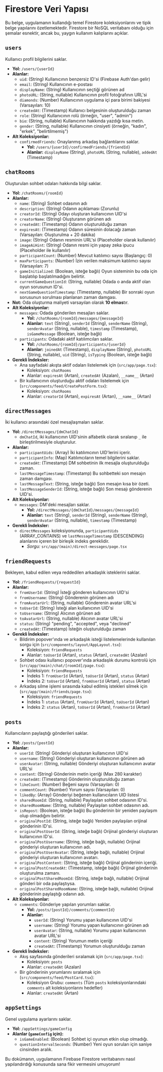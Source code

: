
# Firestore Veri Yapısı

Bu belge, uygulamanın kullandığı temel Firestore koleksiyonlarını ve tipik belge yapılarını özetlemektedir. Firestore bir NoSQL veritabanı olduğu için şemalar esnektir, ancak bu, yaygın kullanım kalıplarını açıklar.

## `users`
Kullanıcı profil bilgilerini saklar.
- **Yol:** `/users/{userId}`
- **Alanlar:**
  - `uid`: (String) Kullanıcının benzersiz ID'si (Firebase Auth'dan gelir)
  - `email`: (String) Kullanıcının e-postası
  - `displayName`: (String) Kullanıcının seçtiği görünen ad
  - `photoURL`: (String, nullable) Kullanıcının profil fotoğrafının URL'si
  - `diamonds`: (Number) Kullanıcının uygulama içi para birimi bakiyesi (Varsayılan: 10)
  - `createdAt`: (Timestamp) Kullanıcı belgesinin oluşturulduğu zaman
  - `role`: (String) Kullanıcının rolü (örneğin, "user", "admin")
  - `bio`: (String, nullable) Kullanıcının hakkında yazdığı kısa metin.
  - `gender`: (String, nullable) Kullanıcının cinsiyeti (örneğin, "kadın", "erkek", "belirtilmemiş")
- **Alt Koleksiyonlar:**
  - `confirmedFriends`: Onaylanmış arkadaş bağlantılarını saklar.
    - **Yol:** `/users/{userId}/confirmedFriends/{friendId}`
    - **Alanlar:** `displayName` (String), `photoURL` (String, nullable), `addedAt` (Timestamp)

## `chatRooms`
Oluşturulan sohbet odaları hakkında bilgi saklar.
- **Yol:** `/chatRooms/{roomId}`
- **Alanlar:**
  - `name`: (String) Sohbet odasının adı
  - `description`: (String) Odanın açıklaması (Zorunlu)
  - `creatorId`: (String) Odayı oluşturan kullanıcının UID'si
  - `creatorName`: (String) Oluşturanın görünen adı
  - `createdAt`: (Timestamp) Odanın oluşturulduğu zaman
  - `expiresAt`: (Timestamp) Odanın süresinin dolacağı zaman (Varsayılan: Oluşturulma + 20 dakika)
  - `image`: (String) Odanın resminin URL'si (Placeholder olarak kullanılır)
  - `imageAiHint`: (String) Odanın resmi için yapay zeka ipucu (Placeholder ile kullanılır)
  - `participantCount`: (Number) Mevcut katılımcı sayısı (Başlangıç: 0)
  - `maxParticipants`: (Number) İzin verilen maksimum katılımcı sayısı (Varsayılan: 7)
  - `gameInitialized`: (Boolean, isteğe bağlı) Oyun sisteminin bu oda için başlatılıp başlatılmadığını belirtir.
  - `currentGameQuestionId`: (String, nullable) Odada o anda aktif olan oyun sorusunun ID'si.
  - `nextGameQuestionTimestamp`: (Timestamp, nullable) Bir sonraki oyun sorusunun sorulması planlanan zaman damgası.
- **Not:** Oda oluşturma maliyeti varsayılan olarak **10 elmas**tır.
- **Alt Koleksiyonlar:**
  - `messages`: Odada gönderilen mesajları saklar.
    - **Yol:** `/chatRooms/{roomId}/messages/{messageId}`
    - **Alanlar:** `text` (String), `senderId` (String), `senderName` (String), `senderAvatar` (String, nullable), `timestamp` (Timestamp), `isGameMessage` (Boolean, isteğe bağlı)
  - `participants`: Odadaki aktif katılımcıları saklar.
    - **Yol:** `/chatRooms/{roomId}/participants/{userId}`
    - **Alanlar:** `joinedAt` (Timestamp), `displayName` (String), `photoURL` (String, nullable), `uid` (String), `isTyping` (Boolean, isteğe bağlı)
- **Gerekli İndeksler:**
  - Ana sayfadaki akışta aktif odaları listelemek için (`src/app/page.tsx`):
    - Koleksiyon: `chatRooms`
    - Alanlar: `expiresAt` (Artan), `createdAt` (Azalan), `__name__` (Artan)
  - Bir kullanıcının oluşturduğu aktif odaları listelemek için (`src/components/feed/CreatePostForm.tsx`):
    - Koleksiyon: `chatRooms`
    - Alanlar: `creatorId` (Artan), `expiresAt` (Artan), `__name__` (Artan)

## `directMessages`
İki kullanıcı arasındaki özel mesajlaşmaları saklar.
- **Yol:** `/directMessages/{dmChatId}`
  - `dmChatId`, iki kullanıcının UID'sinin alfabetik olarak sıralanıp `_` ile birleştirilmesiyle oluşturulur.
- **Alanlar:**
  - `participantUids`: (Array<String>) İki katılımcının UID'lerini içerir.
  - `participantInfo`: (Map) Katılımcıların temel bilgilerini saklar.
  - `createdAt`: (Timestamp) DM sohbetinin ilk mesajla oluşturulduğu zaman.
  - `lastMessageTimestamp`: (Timestamp) Bu sohbetteki son mesajın zaman damgası.
  - `lastMessageText`: (String, isteğe bağlı) Son mesajın kısa bir özeti.
  - `lastMessageSenderId`: (String, isteğe bağlı) Son mesajı gönderenin UID'si.
- **Alt Koleksiyonlar:**
  - `messages`: DM'deki mesajları saklar.
    - **Yol:** `/directMessages/{dmChatId}/messages/{messageId}`
    - **Alanlar:** `text` (String), `senderId` (String), `senderName` (String), `senderAvatar` (String, nullable), `timestamp` (Timestamp)
- **Gerekli İndeksler:**
  - `directMessages` koleksiyonunda, `participantUids` (ARRAY_CONTAINS) ve `lastMessageTimestamp` (DESCENDING) alanlarını içeren bir birleşik indeks gereklidir.
    - *Sorgu:* `src/app/(main)/direct-messages/page.tsx`

## `friendRequests`
Bekleyen, kabul edilen veya reddedilen arkadaşlık isteklerini saklar.
- **Yol:** `/friendRequests/{requestId}`
- **Alanlar:**
  - `fromUserId`: (String) İsteği gönderen kullanıcının UID'si
  - `fromUsername`: (String) Gönderenin görünen adı
  - `fromAvatarUrl`: (String, nullable) Gönderenin avatar URL'si
  - `toUserId`: (String) İsteği alan kullanıcının UID'si
  - `toUsername`: (String) Alıcının görünen adı
  - `toAvatarUrl`: (String, nullable) Alıcının avatar URL'si
  - `status`: (String) "pending", "accepted", veya "declined"
  - `createdAt`: (Timestamp) İsteğin oluşturulduğu zaman
- **Gerekli İndeksler:**
  - Bildirim popover'ında ve arkadaşlık isteği listelemelerinde kullanılan sorgu için (`src/components/layout/AppLayout.tsx`):
    - Koleksiyon: `friendRequests`
    - Alanlar: `toUserId` (Artan), `status` (Artan), `createdAt` (Azalan)
  - Sohbet odası kullanıcı popover'ında arkadaşlık durumu kontrolü için (`src/app/(main)/chat/[roomId]/page.tsx`):
    - Koleksiyon: `friendRequests`
    - İndeks 1: `fromUserId` (Artan), `toUserId` (Artan), `status` (Artan)
    - İndeks 2: `toUserId` (Artan), `fromUserId` (Artan), `status` (Artan)
  - Arkadaş silme işlemi sırasında kabul edilmiş istekleri silmek için (`src/app/(main)/friends/page.tsx`):
    - Koleksiyon: `friendRequests`
    - İndeks 1: `status` (Artan), `fromUserId` (Artan), `toUserId` (Artan)
    - İndeks 2: `status` (Artan), `toUserId` (Artan), `fromUserId` (Artan)

## `posts`
Kullanıcıların paylaştığı gönderileri saklar.
- **Yol:** `/posts/{postId}`
- **Alanlar:**
  - `userId`: (String) Gönderiyi oluşturan kullanıcının UID'si
  - `username`: (String) Gönderiyi oluşturan kullanıcının görünen adı
  - `userAvatar`: (String, nullable) Gönderiyi oluşturan kullanıcının avatar URL'si
  - `content`: (String) Gönderinin metin içeriği (Max 280 karakter)
  - `createdAt`: (Timestamp) Gönderinin oluşturulduğu zaman
  - `likeCount`: (Number) Beğeni sayısı (Varsayılan: 0)
  - `commentCount`: (Number) Yorum sayısı (Varsayılan: 0)
  - `likedBy`: (Array<String>) Gönderiyi beğenen kullanıcıların UID listesi
  - `sharedRoomId`: (String, nullable) Paylaşılan sohbet odasının ID'si.
  - `sharedRoomName`: (String, nullable) Paylaşılan sohbet odasının adı.
  - `isRepost`: (Boolean, isteğe bağlı) Bu gönderinin bir yeniden paylaşım olup olmadığını belirtir.
  - `originalPostId`: (String, isteğe bağlı) Yeniden paylaşılan orijinal gönderinin ID'si.
  - `originalPostUserId`: (String, isteğe bağlı) Orijinal gönderiyi oluşturan kullanıcının ID'si.
  - `originalPostUsername`: (String, isteğe bağlı, nullable) Orijinal gönderiyi oluşturan kullanıcının adı.
  - `originalPostUserAvatar`: (String, isteğe bağlı, nullable) Orijinal gönderiyi oluşturan kullanıcının avatarı.
  - `originalPostContent`: (String, isteğe bağlı) Orijinal gönderinin içeriği.
  - `originalPostCreatedAt`: (Timestamp, isteğe bağlı) Orijinal gönderinin oluşturulma zamanı.
  - `originalPostSharedRoomId`: (String, isteğe bağlı, nullable) Orijinal gönderi bir oda paylaştıysa.
  - `originalPostSharedRoomName`: (String, isteğe bağlı, nullable) Orijinal gönderinin paylaştığı odanın adı.
- **Alt Koleksiyonlar:**
  - `comments`: Gönderiye yapılan yorumları saklar.
    - **Yol:** `/posts/{postId}/comments/{commentId}`
    - **Alanlar:**
      - `userId`: (String) Yorumu yapan kullanıcının UID'si
      - `username`: (String) Yorumu yapan kullanıcının görünen adı
      - `userAvatar`: (String, nullable) Yorumu yapan kullanıcının avatar URL'si
      - `content`: (String) Yorumun metin içeriği
      - `createdAt`: (Timestamp) Yorumun oluşturulduğu zaman
- **Gerekli İndeksler:**
  - Akış sayfasında gönderileri sıralamak için (`src/app/page.tsx`):
    - Koleksiyon: `posts`
    - Alanlar: `createdAt` (Azalan)
  - Bir gönderinin yorumlarını sıralamak için (`src/components/feed/PostCard.tsx`):
    - Koleksiyon Grubu: `comments` (Tüm `posts` koleksiyonlarındaki `comments` alt koleksiyonlarını hedefler)
    - Alanlar: `createdAt` (Artan)

## `appSettings`
Genel uygulama ayarlarını saklar.
- **Yol:** `/appSettings/gameConfig`
- **Alanlar (`gameConfig` için):**
  - `isGameEnabled`: (Boolean) Sohbet içi oyunun etkin olup olmadığı.
  - `questionIntervalSeconds`: (Number) Yeni oyun soruları için saniye cinsinden aralık.

Bu dokümanın, uygulamanın Firebase Firestore veritabanını nasıl yapılandırdığı konusunda sana fikir vermesini umuyorum!

